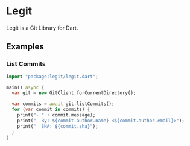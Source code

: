 # Legit

Legit is a Git Library for Dart.

## Examples

### List Commits

```dart
import "package:legit/legit.dart";

main() async {
  var git = new GitClient.forCurrentDirectory();

  var commits = await git.listCommits();
  for (var commit in commits) {
    print("- " + commit.message);
    print("  By: ${commit.author.name} <${commit.author.email}>");
    print("  SHA: ${commit.sha}");
  }
}
```
